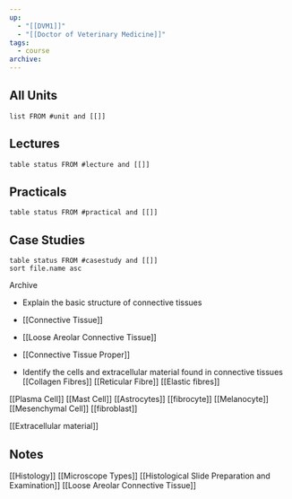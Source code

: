 ```yaml
---
up:
  - "[[DVM1]]"
  - "[[Doctor of Veterinary Medicine]]"
tags:
  - course
archive:
---
```

## All Units
```dataview
list FROM #unit and [[]]
```
## Lectures
```dataview
table status FROM #lecture and [[]]
```

## Practicals
```dataview
table status FROM #practical and [[]]
```

## Case Studies
```dataview
table status FROM #casestudy and [[]]
sort file.name asc
```



Archive

- Explain the basic structure of connective tissues
- [[Connective Tissue]]
- [[Loose Areolar Connective Tissue]]
- [[Connective Tissue Proper]]

- Identify the cells and extracellular material found in connective tissues
[[Collagen Fibres]]
[[Reticular Fibre]]
[[Elastic fibres]]

[[Plasma Cell]]
[[Mast Cell]]
[[Astrocytes]]
[[fibrocyte]]
[[Melanocyte]]
[[Mesenchymal Cell]]
[[fibroblast]]

[[Extracellular material]]

## Notes

[[Histology]]
[[Microscope Types]]
[[Histological Slide Preparation and Examination]]
[[Loose Areolar Connective Tissue]]
